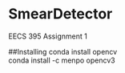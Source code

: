 # SmearDetector
EECS 395 Assignment 1

##Installing
conda install opencv  
conda install -c menpo opencv3
